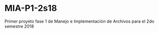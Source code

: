 # MIA-P1-2s18
Primer proyeto fase 1 de Manejo e Implementación de Archivos para el 2do semestre 2018
